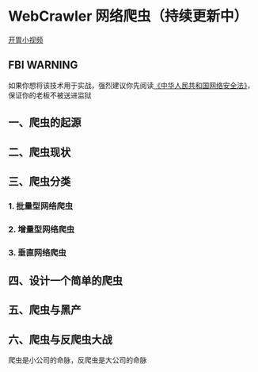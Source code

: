 # WebCrawler 网络爬虫（持续更新中）
[开胃小视频](https://jeff1992.github.io/WebCrawler/static/show.mp4)
##  FBI WARNING
  如果你想将该技术用于实战，强烈建议你先阅读[《中华人民共和国网络安全法》](http://www.cac.gov.cn/2016-11/07/c_1119867116.htm)，保证你的老板不被送进监狱
## 一、爬虫的起源
## 二、爬虫现状
## 三、爬虫分类
### 1. 批量型网络爬虫
### 2. 增量型网络爬虫
### 3. 垂直网络爬虫
## 四、设计一个简单的爬虫
## 五、爬虫与黑产
## 六、爬虫与反爬虫大战
  爬虫是小公司的命脉，反爬虫是大公司的命脉
